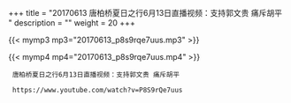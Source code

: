 +++
title = "20170613  唐柏桥夏日之行6月13日直播视频：支持郭文贵 痛斥胡平 "
description = ""
weight = 20
+++

{{< mymp3 mp3="20170613_p8s9rqe7uus.mp3" >}}

{{< mymp4 mp4="20170613_p8s9rqe7uus.mp4" >}}

     唐柏桥夏日之行6月13日直播视频：支持郭文贵 痛斥胡平 
     
     https://www.youtube.com/watch?v=P8S9rQe7uus 
